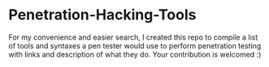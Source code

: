 # Penetration-Hacking-Tools
For my convenience and easier search, I created this repo to compile a list of tools and syntaxes a pen tester would use to perform penetration testing with links and description of what they do.
Your contribution is welcomed :)
